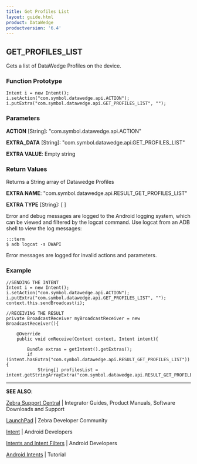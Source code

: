 ```yaml
---
title: Get Profiles List 
layout: guide.html
product: DataWedge
productversion: '6.4'
---
```


## GET_PROFILES_LIST

Gets a list of DataWedge Profiles on the device. 

### Function Prototype

	Intent i = new Intent();
	i.setAction("com.symbol.datawedge.api.ACTION");
	i.putExtra("com.symbol.datawedge.api.GET_PROFILES_LIST", "");


### Parameters

**ACTION** [String]: "com.symbol.datawedge.api.ACTION"

**EXTRA_DATA** [String]: "com.symbol.datawedge.api.GET_PROFILES_LIST"

**EXTRA VALUE**: Empty string
 

### Return Values
Returns a String array of Datawedge Profiles

**EXTRA NAME**: "com.symbol.datawedge.api.RESULT_GET_PROFILES_LIST"

**EXTRA TYPE** [String]: [ ]

Error and debug messages are logged to the Android logging system, which can be viewed and filtered by the logcat command. Use logcat from an ADB shell to view the log messages:

	:::term
	$ adb logcat -s DWAPI

Error messages are logged for invalid actions and parameters.

### Example

	//SENDING THE INTENT
	Intent i = new Intent();
	i.setAction("com.symbol.datawedge.api.ACTION");
	i.putExtra("com.symbol.datawedge.api.GET_PROFILES_LIST", "");
	context.this.sendBroadcast(i);

	//RECEIVING THE RESULT
	private BroadcastReceiver myBroadcastReceiver = new BroadcastReceiver(){

		@Override
		public void onReceive(Context context, Intent intent){

			Bundle extras = getIntent().getExtras();
			if (intent.hasExtra("com.symbol.datawedge.api.RESULT_GET_PROFILES_LIST")){
				String[] profilesList = intent.getStringArrayExtra("com.symbol.datawedge.api.RESULT_GET_PROFILES_LIST")
			

------

**SEE ALSO**:

[Zebra Support Central](https://www.zebra.com/us/en/support-downloads.html) | Integrator Guides, Product Manuals, Software Downloads and Support

[LaunchPad](https://developer.zebra.com/welcome) | Zebra Developer Community

[Intent](https://developer.android.com/reference/android/content/Intent.html) | Android Developers

[Intents and Intent Filters](http://developer.android.com/guide/components/intents-filters.html) | Android Developers

[Android Intents](http://www.vogella.com/tutorials/AndroidIntent/article.html) | Tutorial
